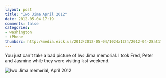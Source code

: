 ```yaml
---
layout: post
title: "Iwo Jima April 2012"
date: 2012-05-04 17:19
comments: false
categories: 
- washington
- iPhone
thumbsrc: http://media.eick.us/2012/2012-05-04/1024x1024/2012-04-28at17.25.43.jpg
---
```

You just can't take a bad picture of Iwo Jima memorial.  I took Fred, Peter and Jasmine while they were visiting last weekend.



![Iwo Jima memorial, April 2012](http://media.eick.us/media/photographs/2012/2012-05-04/2012-04-28at17.25.43.jpg)

